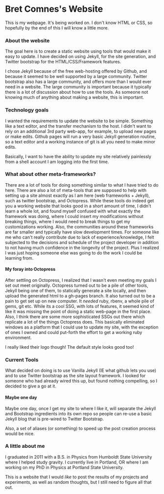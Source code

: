 Bret Comnes's Website
==================

This is my webpage.  It's being worked on.  I don't know HTML or CSS, so hopefully by the end of this I will know a little more.

### About the website ###

The goal here is to create a static website using tools that would make it easy to update.  I have decided on using Jekyll, for the site generation, and Twitter bootstrap for the HTML/CSS/Framework features.  

I chose Jekyll because of the free web-hosting offered by Github, and because it seemed to be well supported by a large community.  Twitter bootstrap also has a large community, and offers more than I would ever need in a website.  The large community is important because it typically there is a lot of discussion about how to use the tools.  As someone not knowing much of anything about making a website, this is important.

### Technology goals ###

I wanted the requirements to update the website to be simple.  Something like a text editor, and the transfer mechanism to the host.  I didn't want to rely on an additional 3rd party web-app, for example, to upload new pages or make edits.  Github pages will run a very basic Jekyll generation routine, so a text editor and a working instance of git is all you need to make minor edits.

Basically, I want to have the ability to update my site relatively painlessly from a shell account I am logging into the first time.  

### What about other meta-frameworks? ###

There are a lot of tools for doing something similar to what I have tried to do here.  There are also a lot of meta-tools that are supposed to help with setting up a site almost exactly as I am here (web frameworks + Jekyll), such as twitter bootstrap, and Octopress. While these tools do indeed get you a working website that looks good in a short amount of time, I didn't learn a whole lot, and found myself confused with what exactly the framework was doing, where I could insert my modifications without breaking things, where I would need to break things to get my customizations working.  Also, the communities around these frameworks are far smaller and typically have slow development times.  For someone like me who can't really contribute due to lack of experience/knowledge, I felt subjected to the decisions and schedule of the project developer in addition to not having much confidence in the longevity of the project.  Plus I realized I was just hoping someone else was going to do the work I could be learning from.

#### My foray into Octopress ####

After settling on Octopress, I realized that I wasn't even meeting my goals I set out meet originally.  Octopress turned out to be a pile of other tools, Jekyll being one of them, to statically generate a site locally, and then upload the generated html to a gh-pages branch.  It also turned out to be a pain to get set up on new computer.  It *needed* ruby, rbenv, a whole pile of gems, git etc.  While its a cool SSG, with lots of features, it seemed kind of like it was missing the point of doing a static web-page in the first place.  Also, I think there are some more sophisticated SSGs out there which replicate a lot of the things Octopress does.  This basically eliminated windows as a platform that I could use to update my site, with the exception of ones I owned and could put-forth the effort to get a working ruby environment. 

I really liked their logo though! The default style looks good too!

### Current Tools ###

What decided on doing is to use Vanilla Jekyll (IE what github lets you use) and to use Twitter bootstrap as the site layout framework.  I looked for someone who had already wired this up, but found nothing compelling, so I decided to give a go at it.  


#### Maybe one day ####

Maybe one day, once I get my site to where I like it, will separate the Jekyll and Bootstrap ingredients into its own repo so people can re-use a basic Jekyll blog that is pre-wired to Twitter Bootstrap. 

Also, a set of aliases (or something) to speed up the post creation process would be nice.  

### A little about me ###

I graduated in 2011 with a B.S. in Physics from Humboldt State University where I helped study gravity. I currently live in Portland, OR where I am working on my PhD in Physics at Portland State University.

This is a website that I would *like* to post the results of my projects and experiments, as well as random thoughts, but I still need to figure all that out.